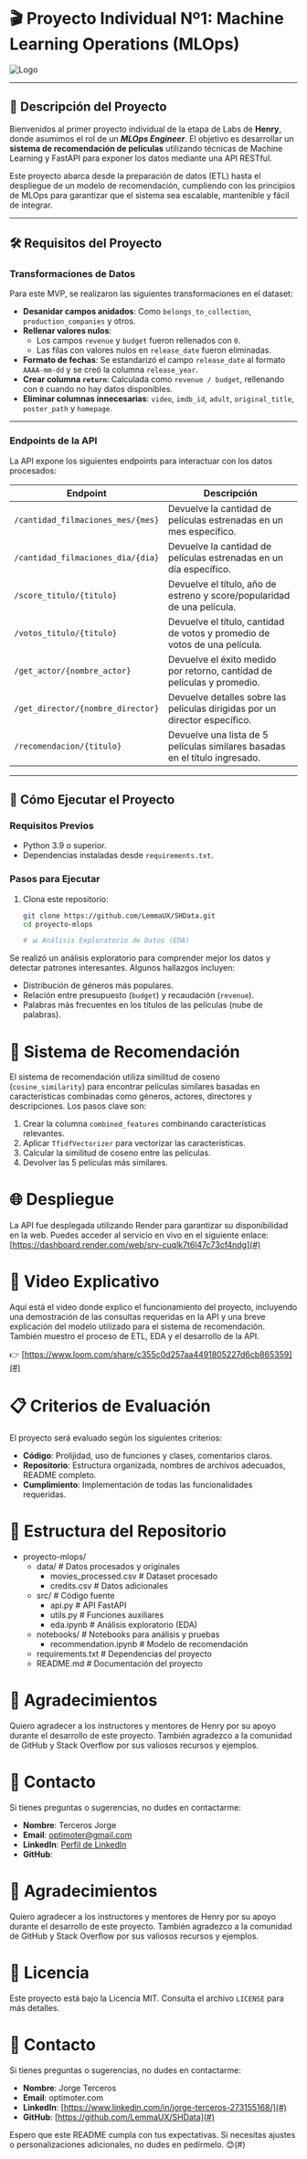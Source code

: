 # 🎬 **Proyecto Individual Nº1: Machine Learning Operations (MLOps)**

![Logo](https://d31uz8lwfmyn8g.cloudfront.net/Assets/logo-henry-white-lg.png)

---

## 📌 **Descripción del Proyecto**

Bienvenidos al primer proyecto individual de la etapa de Labs de **Henry**, donde asumimos el rol de un ***MLOps Engineer***. El objetivo es desarrollar un **sistema de recomendación de películas** utilizando técnicas de Machine Learning y FastAPI para exponer los datos mediante una API RESTful.

Este proyecto abarca desde la preparación de datos (ETL) hasta el despliegue de un modelo de recomendación, cumpliendo con los principios de MLOps para garantizar que el sistema sea escalable, mantenible y fácil de integrar.

---

## 🛠️ **Requisitos del Proyecto**

### **Transformaciones de Datos**
Para este MVP, se realizaron las siguientes transformaciones en el dataset:

- **Desanidar campos anidados**: Como `belongs_to_collection`, `production_companies` y otros.
- **Rellenar valores nulos**:
  - Los campos `revenue` y `budget` fueron rellenados con `0`.
  - Las filas con valores nulos en `release_date` fueron eliminadas.
- **Formato de fechas**: Se estandarizó el campo `release_date` al formato `AAAA-mm-dd` y se creó la columna `release_year`.
- **Crear columna `return`**: Calculada como `revenue / budget`, rellenando con `0` cuando no hay datos disponibles.
- **Eliminar columnas innecesarias**: `video`, `imdb_id`, `adult`, `original_title`, `poster_path` y `homepage`.

---

### **Endpoints de la API**
La API expone los siguientes endpoints para interactuar con los datos procesados:

| Endpoint                         | Descripción                                                                 |
|----------------------------------|-----------------------------------------------------------------------------|
| `/cantidad_filmaciones_mes/{mes}` | Devuelve la cantidad de películas estrenadas en un mes específico.           |
| `/cantidad_filmaciones_dia/{dia}` | Devuelve la cantidad de películas estrenadas en un día específico.           |
| `/score_titulo/{titulo}`         | Devuelve el título, año de estreno y score/popularidad de una película.      |
| `/votos_titulo/{titulo}`         | Devuelve el título, cantidad de votos y promedio de votos de una película.   |
| `/get_actor/{nombre_actor}`      | Devuelve el éxito medido por retorno, cantidad de películas y promedio.      |
| `/get_director/{nombre_director}`| Devuelve detalles sobre las películas dirigidas por un director específico.  |
| `/recomendacion/{titulo}`        | Devuelve una lista de 5 películas similares basadas en el título ingresado.  |

---

## 🚀 **Cómo Ejecutar el Proyecto**

### **Requisitos Previos**
- Python 3.9 o superior.
- Dependencias instaladas desde `requirements.txt`.

### **Pasos para Ejecutar**
1. Clona este repositorio:
   ```bash
   git clone https://github.com/LemmaUX/SHData.git
   cd proyecto-mlops

   # 📊 Análisis Exploratorio de Datos (EDA)

Se realizó un análisis exploratorio para comprender mejor los datos y detectar patrones interesantes. Algunos hallazgos incluyen:

- Distribución de géneros más populares.
- Relación entre presupuesto (`budget`) y recaudación (`revenue`).
- Palabras más frecuentes en los títulos de las películas (nube de palabras).

# 🤖 Sistema de Recomendación

El sistema de recomendación utiliza similitud de coseno (`cosine_similarity`) para encontrar películas similares basadas en características combinadas como géneros, actores, directores y descripciones. Los pasos clave son:

1. Crear la columna `combined_features` combinando características relevantes.
2. Aplicar `TfidfVectorizer` para vectorizar las características.
3. Calcular la similitud de coseno entre las películas.
4. Devolver las 5 películas más similares.

# 🌐 Despliegue

La API fue desplegada utilizando Render para garantizar su disponibilidad en la web. Puedes acceder al servicio en vivo en el siguiente enlace:  
[https://dashboard.render.com/web/srv-cuqlk7t6l47c73cf4ndg](#)

# 🎥 Video Explicativo

Aquí está el video donde explico el funcionamiento del proyecto, incluyendo una demostración de las consultas requeridas en la API y una breve explicación del modelo utilizado para el sistema de recomendación. También muestro el proceso de ETL, EDA y el desarrollo de la API.

👉 [https://www.loom.com/share/c355c0d257aa4491805227d6cb865359](#)

# 📋 Criterios de Evaluación

El proyecto será evaluado según los siguientes criterios:

- **Código**: Prolijidad, uso de funciones y clases, comentarios claros.
- **Repositorio**: Estructura organizada, nombres de archivos adecuados, README completo.
- **Cumplimiento**: Implementación de todas las funcionalidades requeridas.

# 📂 Estructura del Repositorio
- proyecto-mlops/
    - data/  # Datos procesados y originales
        - movies_processed.csv # Dataset procesado
        - credits.csv # Datos adicionales
    - src/  # Código fuente
        - api.py # API FastAPI
        - utils.py # Funciones auxiliares
        - eda.ipynb # Análisis exploratorio (EDA)
    - notebooks/  # Notebooks para análisis y pruebas
        - recommendation.ipynb # Modelo de recomendación
    - requirements.txt # Dependencias del proyecto
    - README.md # Documentación del proyecto


# 🙏 Agradecimientos

Quiero agradecer a los instructores y mentores de Henry por su apoyo durante el desarrollo de este proyecto. También agradezco a la comunidad de GitHub y Stack Overflow por sus valiosos recursos y ejemplos.


# 📧 Contacto

Si tienes preguntas o sugerencias, no dudes en contactarme:

- **Nombre**: Terceros Jorge 
- **Email**: optimoter@gmail.com  
- **LinkedIn**: [Perfil de LinkedIn](#)  
- **GitHub**: 
# 🙏 Agradecimientos

Quiero agradecer a los instructores y mentores de Henry por su apoyo durante el desarrollo de este proyecto. También agradezco a la comunidad de GitHub y Stack Overflow por sus valiosos recursos y ejemplos.

# 📄 Licencia

Este proyecto está bajo la Licencia MIT. Consulta el archivo `LICENSE` para más detalles.

# 📧 Contacto

Si tienes preguntas o sugerencias, no dudes en contactarme:

- **Nombre**: Jorge Terceros 
- **Email**: optimoter.com  
- **LinkedIn**: [https://www.linkedin.com/in/jorge-terceros-273155168/](#)  
- **GitHub**: [https://github.com/LemmaUX/SHData](#)  

Espero que este README cumpla con tus expectativas. Si necesitas ajustes o personalizaciones adicionales, no dudes en pedírmelo. 😊(#)  

